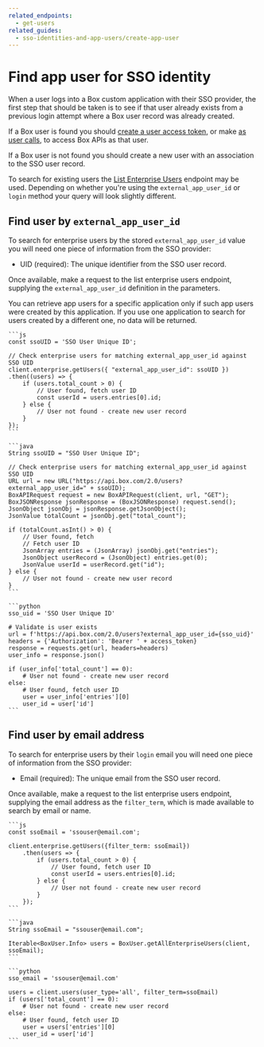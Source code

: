 ```yaml
---
related_endpoints:
  - get-users
related_guides:
  - sso-identities-and-app-users/create-app-user
---
```


# Find app user for SSO identity

When a user logs into a Box custom application with their SSO provider, the
first step that should be taken is to see if that user already exists from a
previous login attempt where a Box user record was already created.

If a Box user is found you should
[create a user access token](guide://authentication/jwt/user-access-tokens),
or make [as user calls](guide://authentication/jwt/as-user), to access Box
APIs as that user.

If a Box user is not found you should create a new user with an association to
the SSO user record.

To search for existing users the [List Enterprise Users](e://get-users)
endpoint may be used. Depending on whether you're using the
`external_app_user_id` or `login` method your query will look slightly
different.

## Find user by `external_app_user_id`

To search for enterprise users by the stored `external_app_user_id` value you
will need one piece of information from the SSO provider:

* UID (required): The unique identifier from the SSO user record.

Once available, make a request to the list enterprise users endpoint, supplying
the `external_app_user_id` definition in the parameters.

<message type='warning'>
You can retrieve app users for a specific application only if
such app users were created by this application.
If you use one application to search for users
created by a different one, no data will be returned.
</message>

<Tabs>
  <Tab title='Node'>

    ```js
    const ssoUID = 'SSO User Unique ID';

    // Check enterprise users for matching external_app_user_id against SSO UID
    client.enterprise.getUsers({ "external_app_user_id": ssoUID })
    .then((users) => {
        if (users.total_count > 0) {
            // User found, fetch user ID
            const userId = users.entries[0].id;
        } else {
            // User not found - create new user record
        }
    });
    ```

  </Tab>
  <Tab title='Java'>

    ```java
    String ssoUID = "SSO User Unique ID";

    // Check enterprise users for matching external_app_user_id against SSO UID
    URL url = new URL("https://api.box.com/2.0/users?external_app_user_id=" + ssoUID);
    BoxAPIRequest request = new BoxAPIRequest(client, url, "GET");
    BoxJSONResponse jsonResponse = (BoxJSONResponse) request.send();
    JsonObject jsonObj = jsonResponse.getJsonObject();
    JsonValue totalCount = jsonObj.get("total_count");

    if (totalCount.asInt() > 0) {
        // User found, fetch
        // Fetch user ID
        JsonArray entries = (JsonArray) jsonObj.get("entries");
        JsonObject userRecord = (JsonObject) entries.get(0);
        JsonValue userId = userRecord.get("id");
    } else {
        // User not found - create new user record
    }
    ```

  </Tab>
  <Tab title='Python'>

    ```python
    sso_uid = 'SSO User Unique ID'

    # Validate is user exists
    url = f'https://api.box.com/2.0/users?external_app_user_id={sso_uid}'
    headers = {'Authorization': 'Bearer ' + access_token}
    response = requests.get(url, headers=headers)
    user_info = response.json()

    if (user_info['total_count'] == 0):
        # User not found - create new user record
    else:
        # User found, fetch user ID
        user = user_info['entries'][0]
        user_id = user['id']
    ```

  </Tab>
</Tabs>

## Find user by email address

To search for enterprise users by their `login` email you
will need one piece of information from the SSO provider:

* Email (required): The unique email from the SSO user record.

Once available, make a request to the list enterprise users endpoint, supplying
the email address as the `filter_term`, which is made available to search by
email or name.

<Tabs>
  <Tab title='Node'>

    ```js
    const ssoEmail = 'ssouser@email.com';

    client.enterprise.getUsers({filter_term: ssoEmail})
        .then(users => {
            if (users.total_count > 0) {
                // User found, fetch user ID
                const userId = users.entries[0].id;
            } else {
                // User not found - create new user record
            }
        });
    ```

  </Tab>
  <Tab title='Java'>

    ```java
    String ssoEmail = "ssouser@email.com";

    Iterable<BoxUser.Info> users = BoxUser.getAllEnterpriseUsers(client, ssoEmail);
    ```

  </Tab>
  <Tab title='Python'>

    ```python
    sso_email = 'ssouser@email.com'

    users = client.users(user_type='all', filter_term=ssoEmail)
    if (users['total_count'] == 0):
        # User not found - create new user record
    else:
        # User found, fetch user ID
        user = users['entries'][0]
        user_id = user['id']
    ```

  </Tab>
</Tabs>

